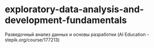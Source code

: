# exploratory-data-analysis-and-development-fundamentals
Разведочный анализ данных и основы разработки (AI Education - stepik.org/course/177213)
